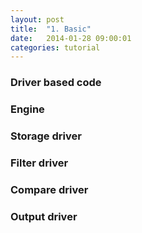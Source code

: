 ```yaml
---
layout: post
title:  "1. Basic"
date:   2014-01-28 09:00:01
categories: tutorial
---
```


### Driver based code

### Engine

### Storage driver

### Filter driver

### Compare driver

### Output driver